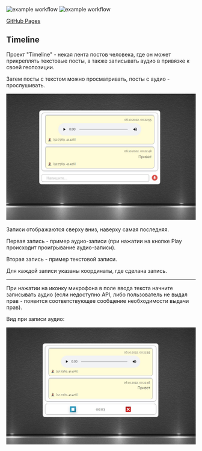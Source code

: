 ![example workflow](https://github.com/lekseff/Timeline/actions/workflows/deploy.yml/badge.svg)
![example workflow](https://github.com/lekseff/Timeline/actions/workflows/ci_test.yml/badge.svg)

[GitHub Pages](https://lekseff.github.io/Timeline/)

## Timeline

Проект "Timeline" - некая лента постов человека, где он может прикреплять текстовые посты, а также записывать аудио в привязке к своей геопозиции.

Затем посты с текстом можно просматривать, посты с аудио - прослушивать.

![](./pic/view.jpg)

Записи отображаются сверху вниз, наверху самая последняя.

Первая запись - пример аудио-записи (при нажатии на кнопке Play происходит проигрывание аудио-записи).

Вторая запись - пример текстовой записи.

Для каждой записи указаны координаты, где сделана запись.

---                                                                        
При нажатии на иконку микрофона в поле ввода текста начните записывать аудио (если недоступно API, либо пользователь не выдал прав - появится соответствующее сообщение необходимости выдачи прав).

Вид при записи аудио:

![](./pic/record.jpg)
